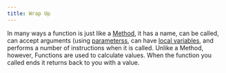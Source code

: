 ```yaml
---
title: Wrap Up
---
```


In many ways a function is just like a [Method](../03-method), it has a name, can be called, can accept arguments (using [parameterss](../16-parameter), can have [local variables](../14-local-variable), and performs a number of instructions when it is called. Unlike a Method, however, Functions are used to calculate values. When the function you called ends it returns back to you with a value.
